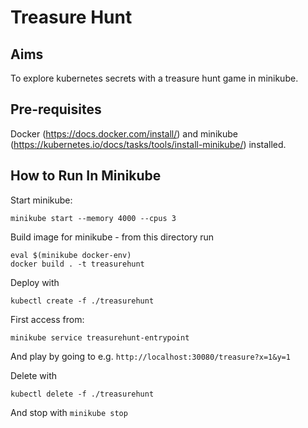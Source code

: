 # Treasure Hunt

## Aims

To explore kubernetes secrets with a treasure hunt game in minikube.

## Pre-requisites

Docker (https://docs.docker.com/install/) and minikube (https://kubernetes.io/docs/tasks/tools/install-minikube/) installed.

## How to Run In Minikube

Start minikube:
 
`minikube start --memory 4000 --cpus 3`

Build image for minikube - from this directory run

`eval $(minikube docker-env)` <br/>
`docker build . -t treasurehunt`

Deploy with
 
`kubectl create -f ./treasurehunt`

First access from: 

`minikube service treasurehunt-entrypoint`

And play by going to e.g. `http://localhost:30080/treasure?x=1&y=1`

Delete with
 
`kubectl delete -f ./treasurehunt`

And stop with `minikube stop`